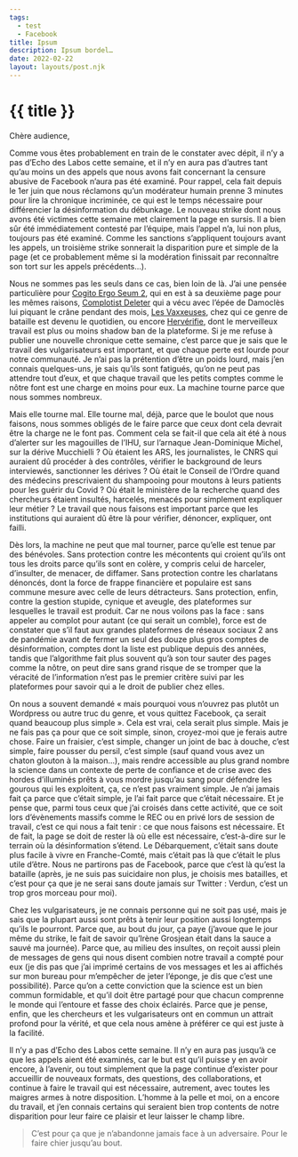 ```yaml
---
tags:
  - test
  - Facebook
title: Ipsum
description: Ipsum bordel…
date: 2022-02-22
layout: layouts/post.njk
---
```


# {{ title }}

Chère audience,

Comme vous êtes probablement en train de le constater avec dépit, il n’y a pas d’Echo des Labos cette semaine, et il n’y en aura pas d’autres tant qu’au moins un des appels que nous avons fait concernant la censure abusive de Facebook n’aura pas été examiné. Pour rappel, cela fait depuis le 1er juin que nous réclamons qu’un modérateur humain prenne 3 minutes pour lire la chronique incriminée, ce qui est le temps nécessaire pour différencier la désinformation du débunkage. Le nouveau strike dont nous avons été victimes cette semaine met clairement la page en sursis. Il a bien sûr été immédiatement contesté par l’équipe, mais l’appel n’a, lui non plus, toujours pas été examiné. Comme les sanctions s’appliquent toujours avant les appels, un troisième strike sonnerait la disparition pure et simple de la page (et ce probablement même si la modération finissait par reconnaître son tort sur les appels précédents…).

Nous ne sommes pas les seuls dans ce cas, bien loin de là. J’ai une pensée particulière pour [Cogito Ergo Seum 2](https://www.facebook.com/Stand4science/?__cft__[0]=AZVmBNkPITIEARPesYBR-moI5iFqKOaDRybnzo53lOM4vKQqe6d_Mcnrl6zJNRHvSLTEat74RFl6xXoNDwRDsDSO1xkumqZ1aI8sA9J3eqGkrq25hcTxPs8FeN1weodRJP3mcgwrI_7zxsMOAdOihedZ1BqB4uj0cDKbE7g66mtnmw&__tn__=kK-R), qui en est à sa deuxième page pour les mêmes raisons, [Complotist Deleter](https://www.facebook.com/ComplotistDeleterFR/?__cft__[0]=AZVmBNkPITIEARPesYBR-moI5iFqKOaDRybnzo53lOM4vKQqe6d_Mcnrl6zJNRHvSLTEat74RFl6xXoNDwRDsDSO1xkumqZ1aI8sA9J3eqGkrq25hcTxPs8FeN1weodRJP3mcgwrI_7zxsMOAdOihedZ1BqB4uj0cDKbE7g66mtnmw&__tn__=kK-R) qui a vécu avec l’épée de Damoclès lui piquant le crâne pendant des mois, [Les Vaxxeuses](https://www.facebook.com/vaxxeuses/?__cft__[0]=AZVmBNkPITIEARPesYBR-moI5iFqKOaDRybnzo53lOM4vKQqe6d_Mcnrl6zJNRHvSLTEat74RFl6xXoNDwRDsDSO1xkumqZ1aI8sA9J3eqGkrq25hcTxPs8FeN1weodRJP3mcgwrI_7zxsMOAdOihedZ1BqB4uj0cDKbE7g66mtnmw&__tn__=kK-R), chez qui ce genre de bataille est devenu le quotidien, ou encore [Hervérifie](https://www.facebook.com/HERVERIFIE?__cft__[0]=AZVmBNkPITIEARPesYBR-moI5iFqKOaDRybnzo53lOM4vKQqe6d_Mcnrl6zJNRHvSLTEat74RFl6xXoNDwRDsDSO1xkumqZ1aI8sA9J3eqGkrq25hcTxPs8FeN1weodRJP3mcgwrI_7zxsMOAdOihedZ1BqB4uj0cDKbE7g66mtnmw&__tn__=-]K-R), dont le merveilleux travail est plus ou moins shadow ban de la plateforme. Si je me refuse à publier une nouvelle chronique cette semaine, c’est parce que je sais que le travail des vulgarisateurs est important, et que chaque perte est lourde pour notre communauté. Je n’ai pas la prétention d’être un poids lourd, mais j’en connais quelques-uns, je sais qu’ils sont fatigués, qu’on ne peut pas attendre tout d’eux, et que chaque travail que les petits comptes comme le nôtre font est une charge en moins pour eux. La machine tourne parce que nous sommes nombreux.

Mais elle tourne mal. Elle tourne mal, déjà, parce que le boulot que nous faisons, nous sommes obligés de le faire parce que ceux dont cela devrait être la charge ne le font pas. Comment cela se fait-il que cela ait été à nous d’alerter sur les magouilles de l’IHU, sur l’arnaque Jean-Dominique Michel, sur la dérive Mucchielli ? Où étaient les ARS, les journalistes, le CNRS qui auraient dû procéder à des contrôles, vérifier le background de leurs interviewés, sanctionner les dérives ? Où était le Conseil de l’Ordre quand des médecins prescrivaient du shampooing pour moutons à leurs patients pour les guérir du Covid ? Où était le ministère de la recherche quand des chercheurs étaient insultés, harcelés, menacés pour simplement expliquer leur métier ? Le travail que nous faisons est important parce que les institutions qui auraient dû être là pour vérifier, dénoncer, expliquer, ont failli.

Dès lors, la machine ne peut que mal tourner, parce qu’elle est tenue par des bénévoles. Sans protection contre les mécontents qui croient qu’ils ont tous les droits parce qu’ils sont en colère, y compris celui de harceler, d’insulter, de menacer, de diffamer. Sans protection contre les charlatans dénoncés, dont la force de frappe financière et populaire est sans commune mesure avec celle de leurs détracteurs. Sans protection, enfin, contre la gestion stupide, cynique et aveugle, des plateformes sur lesquelles le travail est produit. Car ne nous voilons pas la face : sans appeler au complot pour autant (ce qui serait un comble), force est de constater que s’il faut aux grandes plateformes de réseaux sociaux 2 ans de pandémie avant de fermer un seul des douze plus gros comptes de désinformation, comptes dont la liste est publique depuis des années, tandis que l’algorithme fait plus souvent qu’à son tour sauter des pages comme la nôtre, on peut dire sans grand risque de se tromper que la véracité de l’information n’est pas le premier critère suivi par les plateformes pour savoir qui a le droit de publier chez elles.

On nous a souvent demandé « mais pourquoi vous n’ouvrez pas plutôt un Wordpress ou autre truc du genre, et vous quittez Facebook, ça serait quand beaucoup plus simple ». Cela est vrai, cela serait plus simple. Mais je ne fais pas ça pour que ce soit simple, sinon, croyez-moi que je ferais autre chose. Faire un fraisier, c’est simple, changer un joint de bac à douche, c’est simple, faire pousser du persil, c’est simple (sauf quand vous avez un chaton glouton à la maison…), mais rendre accessible au plus grand nombre la science dans un contexte de perte de confiance et de crise avec des hordes d’illuminés prêts à vous mordre jusqu’au sang pour défendre les gourous qui les exploitent, ça, ce n’est pas vraiment simple. Je n’ai jamais fait ça parce que c’était simple, je l’ai fait parce que c’était nécessaire. Et je pense que, parmi tous ceux que j’ai croisés dans cette activité, que ce soit lors d’évènements massifs comme le REC ou en privé lors de session de travail, c’est ce qui nous a fait tenir : ce que nous faisons est nécessaire. Et de fait, la page se doit de rester là où elle est nécessaire, c’est-à-dire sur le terrain où la désinformation s’étend. Le Débarquement, c’était sans doute plus facile à vivre en Franche-Comté, mais c’était pas là que c’était le plus utile d’être. Nous ne partirons pas de Facebook, parce que c’est là qu’est la bataille (après, je ne suis pas suicidaire non plus, je choisis mes batailles, et c’est pour ça que je ne serai sans doute jamais sur Twitter : Verdun, c’est un trop gros morceau pour moi).

Chez les vulgarisateurs, je ne connais personne qui ne soit pas usé, mais je sais que la plupart aussi sont prêts à tenir leur position aussi longtemps qu’ils le pourront. Parce que, au bout du jour, ça paye (j’avoue que le jour même du strike, le fait de savoir qu’Irène Grosjean était dans la sauce a sauvé ma journée). Parce que, au milieu des insultes, on reçoit aussi plein de messages de gens qui nous disent combien notre travail a compté pour eux (je dis pas que j’ai imprimé certains de vos messages et les ai affichés sur mon bureau pour m’empêcher de jeter l’éponge, je dis que c’est une possibilité). Parce qu’on a cette conviction que la science est un bien commun formidable, et qu’il doit être partagé pour que chacun comprenne le monde qui l’entoure et fasse des choix éclairés. Parce que je pense, enfin, que les chercheurs et les vulgarisateurs ont en commun un attrait profond pour la vérité, et que cela nous amène à préférer ce qui est juste à la facilité.

Il n’y a pas d’Echo des Labos cette semaine. Il n’y en aura pas jusqu’à ce que les appels aient été examinés, car le but est qu’il puisse y en avoir encore, à l’avenir, ou tout simplement que la page continue d’exister pour accueillir de nouveaux formats, des questions, des collaborations, et continue à faire le travail qui est nécessaire, autrement, avec toutes les maigres armes à notre disposition. L’homme à la pelle et moi, on a encore du travail, et j’en connais certains qui seraient bien trop contents de notre disparition pour leur faire ce plaisir et leur laisser le champ libre.

> C’est pour ça que je n’abandonne jamais face à un adversaire. Pour le faire chier jusqu’au bout.
